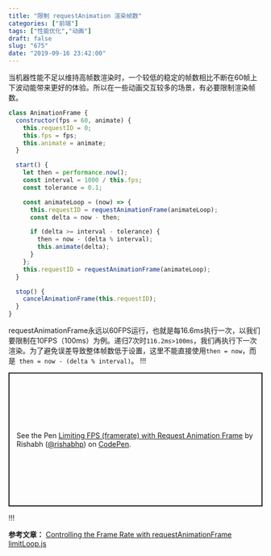 ```yaml
---
title: "限制 requestAnimation 渲染帧数"
categories: ["前端"]
tags: ["性能优化","动画"]
draft: false
slug: "675"
date: "2019-09-16 23:42:00"
---
```


当机器性能不足以维持高帧数渲染时，一个较低的稳定的帧数相比不断在60帧上下波动能带来更好的体验。所以在一些动画交互较多的场景，有必要限制渲染帧数。

```js
class AnimationFrame {
  constructor(fps = 60, animate) {
    this.requestID = 0;
    this.fps = fps;
    this.animate = animate;
  }

  start() {
    let then = performance.now();
    const interval = 1000 / this.fps;
    const tolerance = 0.1;

    const animateLoop = (now) => {
      this.requestID = requestAnimationFrame(animateLoop);
      const delta = now - then;

      if (delta >= interval - tolerance) {
        then = now - (delta % interval);
        this.animate(delta);
      }
    };
    this.requestID = requestAnimationFrame(animateLoop);
  }

  stop() {
    cancelAnimationFrame(this.requestID);
  }
}
```

requestAnimationFrame永远以60FPS运行，也就是每16.6ms执行一次，以我们要限制在10FPS（100ms）为例。递归7次时`116.2ms>100ms`，我们再执行下一次渲染。为了避免误差导致整体帧数低于设置，这里不能直接使用`then = now`，而是` then = now - (delta % interval)`。
!!!
<p class="codepen" data-height="265" data-theme-id="light" data-default-tab="js,result" data-user="rishabhp" data-slug-hash="XKpBQX" style="height: 265px; box-sizing: border-box; display: flex; align-items: center; justify-content: center; border: 2px solid; margin: 1em 0; padding: 1em;" data-pen-title="Limiting FPS (framerate) with Request Animation Frame">
  <span>See the Pen <a href="https://codepen.io/rishabhp/pen/XKpBQX/">
  Limiting FPS (framerate) with Request Animation Frame</a> by Rishabh (<a href="https://codepen.io/rishabhp">@rishabhp</a>)
  on <a href="https://codepen.io">CodePen</a>.</span>
</p>
<script async src="https://static.codepen.io/assets/embed/ei.js"></script>
!!!

**参考文章：**
[Controlling the Frame Rate with requestAnimationFrame][1]
[limitLoop.js][2]


  [1]: https://codetheory.in/controlling-the-frame-rate-with-requestanimationframe/
  [2]: https://gist.github.com/addyosmani/5434533
